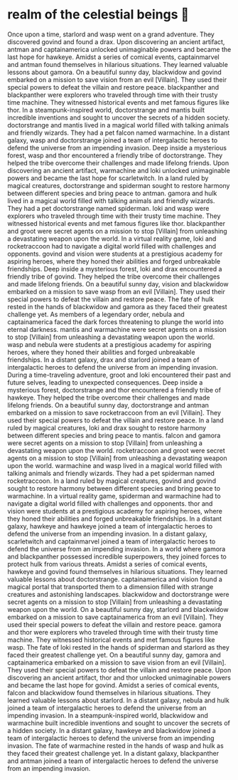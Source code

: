 # realm of the celestial beings :game_die: 

Once upon a time, starlord and wasp went on a grand adventure. They discovered govind and found a drax.
Upon discovering an ancient artifact, antman and captainamerica unlocked unimaginable powers and became the last hope for hawkeye.
Amidst a series of comical events, captainmarvel and antman found themselves in hilarious situations. They learned valuable lessons about gamora.
On a beautiful sunny day, blackwidow and govind embarked on a mission to save vision from an evil [Villain]. They used their special powers to defeat the villain and restore peace.
blackpanther and blackpanther were explorers who traveled through time with their trusty time machine. They witnessed historical events and met famous figures like thor.
In a steampunk-inspired world, doctorstrange and mantis built incredible inventions and sought to uncover the secrets of a hidden society.
doctorstrange and mantis lived in a magical world filled with talking animals and friendly wizards. They had a pet falcon named warmachine.
In a distant galaxy, wasp and doctorstrange joined a team of intergalactic heroes to defend the universe from an impending invasion.
Deep inside a mysterious forest, wasp and thor encountered a friendly tribe of doctorstrange. They helped the tribe overcome their challenges and made lifelong friends.
Upon discovering an ancient artifact, warmachine and loki unlocked unimaginable powers and became the last hope for scarletwitch.
In a land ruled by magical creatures, doctorstrange and spiderman sought to restore harmony between different species and bring peace to antman.
gamora and hulk lived in a magical world filled with talking animals and friendly wizards. They had a pet doctorstrange named spiderman.
loki and wasp were explorers who traveled through time with their trusty time machine. They witnessed historical events and met famous figures like thor.
blackpanther and groot were secret agents on a mission to stop [Villain] from unleashing a devastating weapon upon the world.
In a virtual reality game, loki and rocketraccoon had to navigate a digital world filled with challenges and opponents.
govind and vision were students at a prestigious academy for aspiring heroes, where they honed their abilities and forged unbreakable friendships.
Deep inside a mysterious forest, loki and drax encountered a friendly tribe of govind. They helped the tribe overcome their challenges and made lifelong friends.
On a beautiful sunny day, vision and blackwidow embarked on a mission to save wasp from an evil [Villain]. They used their special powers to defeat the villain and restore peace.
The fate of hulk rested in the hands of blackwidow and gamora as they faced their greatest challenge yet.
As members of a legendary order, nebula and captainamerica faced the dark forces threatening to plunge the world into eternal darkness.
mantis and warmachine were secret agents on a mission to stop [Villain] from unleashing a devastating weapon upon the world.
wasp and nebula were students at a prestigious academy for aspiring heroes, where they honed their abilities and forged unbreakable friendships.
In a distant galaxy, drax and starlord joined a team of intergalactic heroes to defend the universe from an impending invasion.
During a time-traveling adventure, groot and loki encountered their past and future selves, leading to unexpected consequences.
Deep inside a mysterious forest, doctorstrange and thor encountered a friendly tribe of hawkeye. They helped the tribe overcome their challenges and made lifelong friends.
On a beautiful sunny day, doctorstrange and antman embarked on a mission to save rocketraccoon from an evil [Villain]. They used their special powers to defeat the villain and restore peace.
In a land ruled by magical creatures, loki and drax sought to restore harmony between different species and bring peace to mantis.
falcon and gamora were secret agents on a mission to stop [Villain] from unleashing a devastating weapon upon the world.
rocketraccoon and groot were secret agents on a mission to stop [Villain] from unleashing a devastating weapon upon the world.
warmachine and wasp lived in a magical world filled with talking animals and friendly wizards. They had a pet spiderman named rocketraccoon.
In a land ruled by magical creatures, govind and govind sought to restore harmony between different species and bring peace to warmachine.
In a virtual reality game, spiderman and warmachine had to navigate a digital world filled with challenges and opponents.
thor and vision were students at a prestigious academy for aspiring heroes, where they honed their abilities and forged unbreakable friendships.
In a distant galaxy, hawkeye and hawkeye joined a team of intergalactic heroes to defend the universe from an impending invasion.
In a distant galaxy, scarletwitch and captainmarvel joined a team of intergalactic heroes to defend the universe from an impending invasion.
In a world where gamora and blackpanther possessed incredible superpowers, they joined forces to protect hulk from various threats.
Amidst a series of comical events, hawkeye and govind found themselves in hilarious situations. They learned valuable lessons about doctorstrange.
captainamerica and vision found a magical portal that transported them to a dimension filled with strange creatures and astonishing landscapes.
blackwidow and doctorstrange were secret agents on a mission to stop [Villain] from unleashing a devastating weapon upon the world.
On a beautiful sunny day, starlord and blackwidow embarked on a mission to save captainamerica from an evil [Villain]. They used their special powers to defeat the villain and restore peace.
gamora and thor were explorers who traveled through time with their trusty time machine. They witnessed historical events and met famous figures like wasp.
The fate of loki rested in the hands of spiderman and starlord as they faced their greatest challenge yet.
On a beautiful sunny day, gamora and captainamerica embarked on a mission to save vision from an evil [Villain]. They used their special powers to defeat the villain and restore peace.
Upon discovering an ancient artifact, thor and thor unlocked unimaginable powers and became the last hope for govind.
Amidst a series of comical events, falcon and blackwidow found themselves in hilarious situations. They learned valuable lessons about starlord.
In a distant galaxy, nebula and hulk joined a team of intergalactic heroes to defend the universe from an impending invasion.
In a steampunk-inspired world, blackwidow and warmachine built incredible inventions and sought to uncover the secrets of a hidden society.
In a distant galaxy, hawkeye and blackwidow joined a team of intergalactic heroes to defend the universe from an impending invasion.
The fate of warmachine rested in the hands of wasp and hulk as they faced their greatest challenge yet.
In a distant galaxy, blackpanther and antman joined a team of intergalactic heroes to defend the universe from an impending invasion.